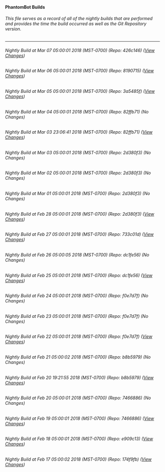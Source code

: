 **PhantomBot Builds**

###### This file serves as a record of all of the nightly builds that are performed and provides the time the build occurred as well as the Git Repository version.
-------------------------------------------------------------------------------------------------------------
###### Nightly Build at Mar 07 05:00:01 2018 (MST-0700) (Repo: 426c146) ([View Changes](https://github.com/PhantomBot/PhantomBot/compare/8190715...426c146))
###### Nightly Build at Mar 06 05:00:01 2018 (MST-0700) (Repo: 8190715) ([View Changes](https://github.com/PhantomBot/PhantomBot/compare/3a5485f...8190715))
###### Nightly Build at Mar 05 05:00:01 2018 (MST-0700) (Repo: 3a5485f) ([View Changes](https://github.com/PhantomBot/PhantomBot/compare/82ffb71...3a5485f))
###### Nightly Build at Mar 04 05:00:01 2018 (MST-0700) (Repo: 82ffb71) (No Changes)
###### Nightly Build at Mar 03 23:06:41 2018 (MST-0700) (Repo: 82ffb71) ([View Changes](https://github.com/PhantomBot/PhantomBot/compare/2d380f3...82ffb71))
###### Nightly Build at Mar 03 05:00:01 2018 (MST-0700) (Repo: 2d380f3) (No Changes)
###### Nightly Build at Mar 02 05:00:01 2018 (MST-0700) (Repo: 2d380f3) (No Changes)
###### Nightly Build at Mar 01 05:00:01 2018 (MST-0700) (Repo: 2d380f3) (No Changes)
###### Nightly Build at Feb 28 05:00:01 2018 (MST-0700) (Repo: 2d380f3) ([View Changes](https://github.com/PhantomBot/PhantomBot/compare/733c01d...2d380f3))
###### Nightly Build at Feb 27 05:00:01 2018 (MST-0700) (Repo: 733c01d) ([View Changes](https://github.com/PhantomBot/PhantomBot/compare/dc1fe56...733c01d))
###### Nightly Build at Feb 26 05:00:05 2018 (MST-0700) (Repo: dc1fe56) (No Changes)
###### Nightly Build at Feb 25 05:00:01 2018 (MST-0700) (Repo: dc1fe56) ([View Changes](https://github.com/PhantomBot/PhantomBot/compare/f0e7d7f...dc1fe56))
###### Nightly Build at Feb 24 05:00:01 2018 (MST-0700) (Repo: f0e7d7f) (No Changes)
###### Nightly Build at Feb 23 05:00:01 2018 (MST-0700) (Repo: f0e7d7f) (No Changes)
###### Nightly Build at Feb 22 05:00:01 2018 (MST-0700) (Repo: f0e7d7f) ([View Changes](https://github.com/PhantomBot/PhantomBot/compare/b8b5979...f0e7d7f))
###### Nightly Build at Feb 21 05:00:02 2018 (MST-0700) (Repo: b8b5979) (No Changes)
###### Nightly Build at Feb 20 19:21:55 2018 (MST-0700) (Repo: b8b5979) ([View Changes](https://github.com/PhantomBot/PhantomBot/compare/7466886...b8b5979))
###### Nightly Build at Feb 20 05:00:01 2018 (MST-0700) (Repo: 7466886) (No Changes)
###### Nightly Build at Feb 19 05:00:01 2018 (MST-0700) (Repo: 7466886) ([View Changes](https://github.com/PhantomBot/PhantomBot/compare/e909c13...7466886))
###### Nightly Build at Feb 18 05:00:01 2018 (MST-0700) (Repo: e909c13) ([View Changes](https://github.com/PhantomBot/PhantomBot/compare/174f9fb...e909c13))
###### Nightly Build at Feb 17 05:00:02 2018 (MST-0700) (Repo: 174f9fb) ([View Changes](https://github.com/PhantomBot/PhantomBot/compare/24d56b0...174f9fb))
